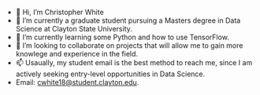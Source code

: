 - 👋 Hi, I’m Christopher White
- 👀 I’m currently a graduate student pursuing a Masters degree in Data Science at Clayton State University.
- 🌱 I’m currently learning some Python and how to use TensorFlow.
- 💞️ I’m looking to collaborate on projects that will allow me to gain more knowlege and experience in the field.
- 📫 Usaually, my student email is the best method to reach me, since I am actively seeking entry-level opportunities in Data Science.
- Email: cwhite18@student.clayton.edu.

<!---
cwhite18/cwhite18 is a ✨ special ✨ repository because its `README.md` (this file) appears on your GitHub profile.
You can click the Preview link to take a look at your changes.
--->
